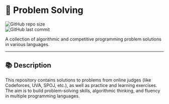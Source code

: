 # 🧠 Problem Solving

![GitHub repo size](https://img.shields.io/github/repo-size/Ali-Tharwat8/Problem-Solving?color=blue)  
![GitHub last commit](https://img.shields.io/github/last-commit/Ali-Tharwat8/Problem-Solving?color=brightgreen)  

A collection of algorithmic and competitive programming problem solutions in various languages.

---

## 📚 Description

This repository contains solutions to problems from online judges (like Codeforces, UVA, SPOJ, etc.), as well as practice and learning exercises. The aim is to build problem-solving skills, algorithmic thinking, and fluency in multiple programming languages.
